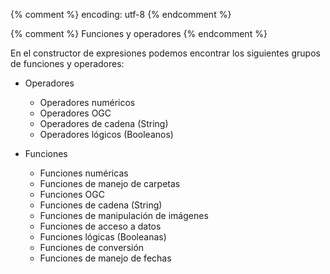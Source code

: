 {% comment %} encoding: utf-8 {% endcomment %}

{% comment %} Funciones y operadores {% endcomment %}

En el constructor de expresiones podemos encontrar los siguientes grupos 
de funciones y operadores:

* Operadores

  * Operadores numéricos
  * Operadores OGC
  * Operadores de cadena (String)
  * Operadores lógicos (Booleanos)

* Funciones

  * Funciones numéricas
  * Funciones de manejo de carpetas
  * Funciones OGC
  * Funciones de cadena (String)
  * Funciones de manipulación de imágenes
  * Funciones de acceso a datos
  * Funciones lógicas (Booleanas)
  * Funciones de conversión
  * Funciones de manejo de fechas
  
   


